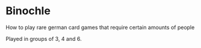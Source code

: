 # Binochle
How to play rare german card games that require certain amounts of people

Played in groups of 3, 4 and 6.
